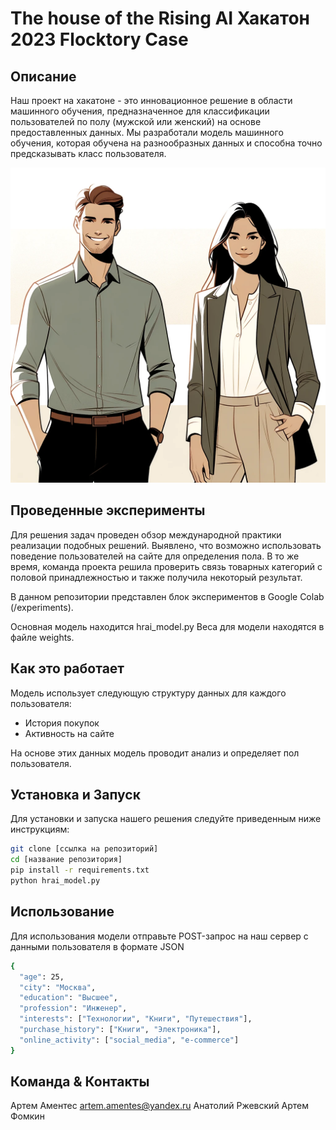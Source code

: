 # The house of the Rising AI Хакатон 2023 Flocktory Case

## Описание

Наш проект на хакатоне - это инновационное решение в области машинного обучения,
предназначенное для классификации пользователей по полу (мужской или женский)
на основе предоставленных данных. Мы разработали модель машинного обучения, которая
обучена на разнообразных данных и способна точно предсказывать класс пользователя.

![Иллюстрация Мужчина и Женщина](/data/malefemale.png)

## Проведенные эксперименты

Для решения задач проведен обзор международной практики реализации подобных решений. 
Выявлено, что возможно использовать поведение пользователей на сайте для определения 
пола. В то же время, команда проекта решила проверить связь товарных категорий с половой 
принадлежностью и также получила некоторый результат. 

В данном репозитории представлен блок экспериментов в Google Colab (/experiments). 

Основная модель находится hrai_model.py
Веса для модели находятся в файле weights. 


## Как это работает

Модель использует следующую структуру данных для каждого пользователя:

- История покупок
- Активность на сайте

На основе этих данных модель проводит анализ и определяет пол пользователя.

## Установка и Запуск

Для установки и запуска нашего решения следуйте приведенным ниже инструкциям:

```bash
git clone [ссылка на репозиторий]
cd [название репозитория]
pip install -r requirements.txt
python hrai_model.py
```

## Использование
Для использования модели отправьте POST-запрос на наш сервер
с данными пользователя в формате JSON
```bash
{
  "age": 25,
  "city": "Москва",
  "education": "Высшее",
  "profession": "Инженер",
  "interests": ["Технологии", "Книги", "Путешествия"],
  "purchase_history": ["Книги", "Электроника"],
  "online_activity": ["social_media", "e-commerce"]
}
```

## Команда & Контакты
Артем Аментес  artem.amentes@yandex.ru
Анатолий Ржевский
Артем Фомкин





